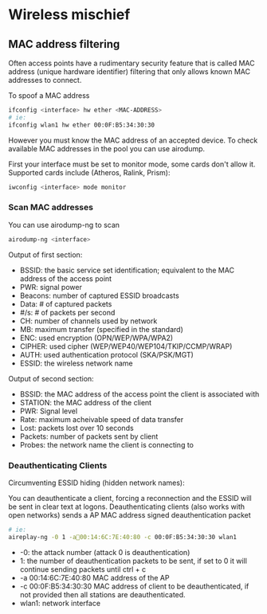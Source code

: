 # Wireless mischief

## MAC address filtering

Often access points have a rudimentary security feature that is called MAC address (unique hardware identifier) filtering that only allows known MAC addresses to connect.

To spoof a MAC address

```sh
ifconfig <interface> hw ether <MAC-ADDRESS>
# ie:
ifconfig wlan1 hw ether 00:0F:B5:34:30:30
```

However you must know the MAC address of an accepted device.  To check available MAC addresses in the pool you can use airodump.

First your interface must be set to monitor mode, some cards don't allow it.  Supported cards include (Atheros, Ralink, Prism):

```sh
iwconfig <interface> mode monitor
```

### Scan MAC addresses

You can use airodump-ng to scan

```sh
airodump-ng <interface>
```

Output of first section:

- BSSID: the basic service set identification; equivalent to the MAC address of the access point
- PWR: signal power
- Beacons: number of captured ESSID broadcasts
- Data: # of captured packets
- #/s: # of packets per second
- CH: number of channels used by network
- MB: maximum transfer (specified in the standard)
- ENC: used encryption (OPN/WEP/WPA/WPA2)
- CIPHER: used cipher (WEP/WEP40/WEP104/TKIP/CCMP/WRAP)
- AUTH: used authentication protocol (SKA/PSK/MGT)
- ESSID: the wireless network name

Output of second section:

- BSSID: the MAC address of the access point the client is associated with
- STATION: the MAC address of the client
- PWR: Signal level
- Rate: maximum acheivable speed of data transfer
- Lost: packets lost over 10 seconds
- Packets: number of packets sent by client
- Probes: the network name the client is connecting to

### Deauthenticating Clients

Circumventing ESSID hiding (hidden network names):

You can deauthenticate a client, forcing a reconnection and the ESSID will be sent in clear text at logons. Deauthenticating clients (also works with open networks) sends a AP MAC address signed deauthentication packet

```sh
# ie:
aireplay-ng -0 1 -a00:14:6C:7E:40:80 -c 00:0F:B5:34:30:30 wlan1
```

- -0: the attack number (attack 0 is deauthentication)
- 1: the number of deauthentication packets to be sent, if set to 0 it will continue sending packets until ctrl + c
- -a 00:14:6C:7E:40:80 MAC address of the AP
- -c 00:0F:B5:34:30:30 MAC address of client to be deauthenticated, if not provided then all stations are deauthenticated.
- wlan1: network interface

